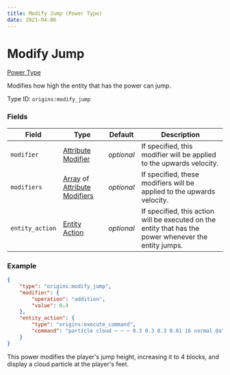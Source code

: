 ```yaml
---
title: Modify Jump (Power Type)
date: 2021-04-06
---
```


# Modify Jump

[Power Type](../power_types.md)

Modifies how high the entity that has the power can jump.

Type ID: `origins:modify_jump`

### Fields

Field  | Type | Default | Description
-------|------|---------|-------------
`modifier` | [Attribute Modifier](../types/data_types/attribute_modifier.md) | _optional_ | If specified, this modifier will be applied to the upwards velocity.
`modifiers` | [Array](../types/data_types/array.md) of [Attribute Modifiers](../types/data_types/attribute_modifier.md) | _optional_ | If specified, these modifiers will be applied to the upwards velocity.
`entity_action` | [Entity Action](../entity_actions.md) | _optional_ | If specified, this action will be executed on the entity that has the power whenever the entity jumps.


### Example
```json
{
    "type": "origins:modify_jump",
    "modifier": {
        "operation": "addition",
        "value": 0.4
    },
    "entity_action": {
        "type": "origins:execute_command",
        "command": "particle cloud ~ ~ ~ 0.3 0.3 0.3 0.01 16 normal @a"
    }
}
```
This power modifies the player's jump height, increasing it to 4 blocks, and display a cloud particle at the player's feet.